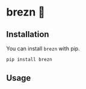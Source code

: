 # brezn :pretzel:

## Installation

You can install `brezn` with pip.

```sh
pip install brezn
```

## Usage

